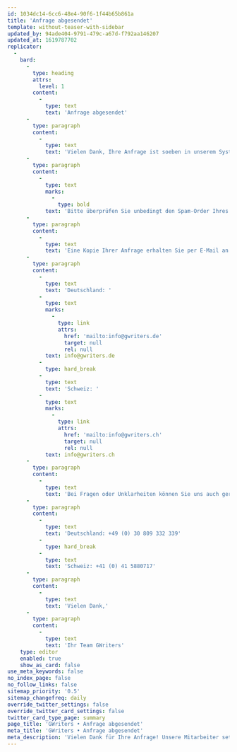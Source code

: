 ```yaml
---
id: 1034dc14-6cc6-48e4-90f6-1f44b65b861a
title: 'Anfrage abgesendet'
template: without-teaser-with-sidebar
updated_by: 94ade404-9791-479c-a67d-f792aa146207
updated_at: 1619787702
replicator:
  -
    bard:
      -
        type: heading
        attrs:
          level: 1
        content:
          -
            type: text
            text: 'Anfrage abgesendet'
      -
        type: paragraph
        content:
          -
            type: text
            text: 'Vielen Dank, Ihre Anfrage ist soeben in unserem System eingegangen. Wir kontaktieren nun die für Ihr Anliegen am besten passenden Ghostwriter aus unserem Expertenteam und melden uns innerhalb kürzester Zeit mit einem unverbindlichen Angebot bei Ihnen zurück.'
      -
        type: paragraph
        content:
          -
            type: text
            marks:
              -
                type: bold
            text: 'Bitte überprüfen Sie unbedingt den Spam-Order Ihres E-Mail-Postfachs, falls Sie innerhalb unserer Geschäftszeiten noch kein Angebot von uns innerhalb von 2 Stunden erhalten haben.'
      -
        type: paragraph
        content:
          -
            type: text
            text: 'Eine Kopie Ihrer Anfrage erhalten Sie per E-Mail an Ihre angegebene Kontaktadresse. Falls Sie uns Korrekturen, Ergänzungen oder Dateianhänge zusenden möchten, senden Sie diese bitte einfach an eine der folgenden E-Mail-Adressen.'
      -
        type: paragraph
        content:
          -
            type: text
            text: 'Deutschland: '
          -
            type: text
            marks:
              -
                type: link
                attrs:
                  href: 'mailto:info@gwriters.de'
                  target: null
                  rel: null
            text: info@gwriters.de
          -
            type: hard_break
          -
            type: text
            text: 'Schweiz: '
          -
            type: text
            marks:
              -
                type: link
                attrs:
                  href: 'mailto:info@gwriters.ch'
                  target: null
                  rel: null
            text: info@gwriters.ch
      -
        type: paragraph
        content:
          -
            type: text
            text: 'Bei Fragen oder Unklarheiten können Sie uns auch gern von Montag bis Freitag, 9:00-18:00 Uhr unter den folgenden Rufnummern erreichen.'
      -
        type: paragraph
        content:
          -
            type: text
            text: 'Deutschland: +49 (0) 30 809 332 339'
          -
            type: hard_break
          -
            type: text
            text: 'Schweiz: +41 (0) 41 5880717'
      -
        type: paragraph
        content:
          -
            type: text
            text: 'Vielen Dank,'
      -
        type: paragraph
        content:
          -
            type: text
            text: 'Ihr Team GWriters'
    type: editor
    enabled: true
    show_as_card: false
use_meta_keywords: false
no_index_page: false
no_follow_links: false
sitemap_priority: '0.5'
sitemap_changefreq: daily
override_twitter_settings: false
override_twitter_card_settings: false
twitter_card_type_page: summary
page_title: 'GWriters • Anfrage abgesendet'
meta_title: 'GWriters • Anfrage abgesendet'
meta_description: 'Vielen Dank für Ihre Anfrage! Unsere Mitarbeiter setzen sich in kürzester Zeit mit Ihnen Verbindung!'
---
```

